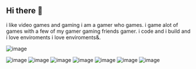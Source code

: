 ## Hi there 👋
i like video games and gaming i am a gamer who games.
i game alot of games with a few of my gamer gaming friends gamer.
i code and i build and i love enviroments i love enviroments&.


![image](https://github.com/user-attachments/assets/633cb0b2-1268-4cbc-ae7d-c6edc8d4160c)

![image](https://github.com/user-attachments/assets/8786611e-bb2e-4d4c-8aae-87e38d61f031)
![image](https://github.com/user-attachments/assets/5385386e-771f-46ce-804d-da1bbbe0c1c4)
![image](https://github.com/user-attachments/assets/aeb74679-3317-409d-a405-ad80140c8d5d)
![image](https://github.com/user-attachments/assets/fe9bba0c-0ccf-434a-af50-a231d3748896)
![image](https://github.com/user-attachments/assets/b17ac96d-70ca-4577-96f2-bf0af9d179aa)
![image](https://github.com/user-attachments/assets/f87a2b9c-d617-401a-949a-8cafb5614456)
![image](https://github.com/user-attachments/assets/32ac5f96-1a6b-4509-945f-69f2fcca531a)

